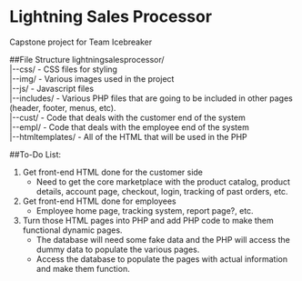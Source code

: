 # Lightning Sales Processor
Capstone project for Team Icebreaker

##File Structure
lightningsalesprocessor/  
|--css/ - CSS files for styling  
|--img/ - Various images used in the project  
|--js/ - Javascript files  
|--includes/ - Various PHP files that are going to be included in other pages (header, footer, menus, etc).  
|--cust/ - Code that deals with the customer end of the system  
|--empl/ - Code that deals with the employee end of the system  
|--htmltemplates/ - All of the HTML that will be used in the PHP

##To-Do List:
1. Get front-end HTML done for the customer side
	- Need to get the core marketplace with the product catalog, product details, account page, checkout, login, tracking of past orders, etc.
2. Get front-end HTML done for employees
	- Employee home page, tracking system, report page?, etc.
3. Turn those HTML pages into PHP and add PHP code to make them functional dynamic pages.
	- The database will need some fake data and the PHP will access the dummy data to populate the various pages.
	- Access the database to populate the pages with actual information and make them function.